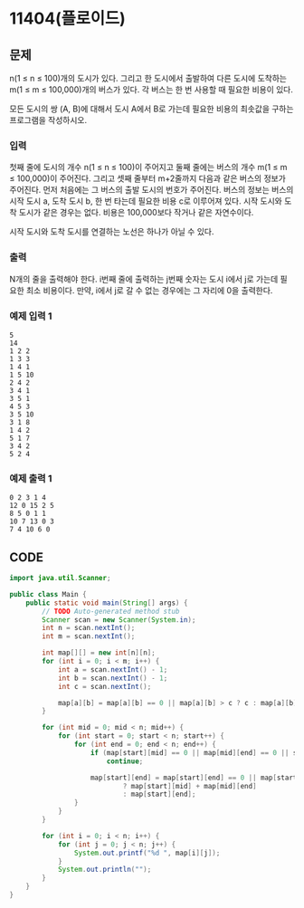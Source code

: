 # 11404\(플로이드\)

## 문제

n\(1 ≤ n ≤ 100\)개의 도시가 있다. 그리고 한 도시에서 출발하여 다른 도시에 도착하는 m\(1 ≤ m ≤ 100,000\)개의 버스가 있다. 각 버스는 한 번 사용할 때 필요한 비용이 있다.

모든 도시의 쌍 \(A, B\)에 대해서 도시 A에서 B로 가는데 필요한 비용의 최솟값을 구하는 프로그램을 작성하시오.

### 입력

첫째 줄에 도시의 개수 n\(1 ≤ n ≤ 100\)이 주어지고 둘째 줄에는 버스의 개수 m\(1 ≤ m ≤ 100,000\)이 주어진다. 그리고 셋째 줄부터 m+2줄까지 다음과 같은 버스의 정보가 주어진다. 먼저 처음에는 그 버스의 출발 도시의 번호가 주어진다. 버스의 정보는 버스의 시작 도시 a, 도착 도시 b, 한 번 타는데 필요한 비용 c로 이루어져 있다. 시작 도시와 도착 도시가 같은 경우는 없다. 비용은 100,000보다 작거나 같은 자연수이다.

시작 도시와 도착 도시를 연결하는 노선은 하나가 아닐 수 있다.

### 출력

N개의 줄을 출력해야 한다. i번째 줄에 출력하는 j번째 숫자는 도시 i에서 j로 가는데 필요한 최소 비용이다. 만약, i에서 j로 갈 수 없는 경우에는 그 자리에 0을 출력한다.

### 예제 입력 1

```text
5
14
1 2 2
1 3 3
1 4 1
1 5 10
2 4 2
3 4 1
3 5 1
4 5 3
3 5 10
3 1 8
1 4 2
5 1 7
3 4 2
5 2 4
```

### 예제 출력 1

```text
0 2 3 1 4
12 0 15 2 5
8 5 0 1 1
10 7 13 0 3
7 4 10 6 0
```

## CODE

```java
import java.util.Scanner;

public class Main {
	public static void main(String[] args) {
		// TODO Auto-generated method stub
		Scanner scan = new Scanner(System.in);
		int n = scan.nextInt();
		int m = scan.nextInt();

		int map[][] = new int[n][n];
		for (int i = 0; i < m; i++) {
			int a = scan.nextInt() - 1;
			int b = scan.nextInt() - 1;
			int c = scan.nextInt();

			map[a][b] = map[a][b] == 0 || map[a][b] > c ? c : map[a][b];
		}

		for (int mid = 0; mid < n; mid++) {
			for (int start = 0; start < n; start++) {
				for (int end = 0; end < n; end++) {
					if (map[start][mid] == 0 || map[mid][end] == 0 || start == end)
						continue;

					map[start][end] = map[start][end] == 0 || map[start][end] > map[start][mid] + map[mid][end]
							? map[start][mid] + map[mid][end]
							: map[start][end];
				}
			}
		}

		for (int i = 0; i < n; i++) {
			for (int j = 0; j < n; j++) {
				System.out.printf("%d ", map[i][j]);
			}
			System.out.println("");
		}
	}
}
```

